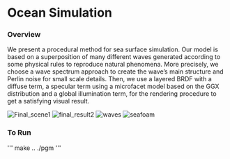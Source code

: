 # Ocean Simulation

### Overview

We present a procedural method for sea surface simulation. Our model is based on a superposition of many different waves generated according to some physical rules to reproduce natural phenomena. More precisely, we choose a wave spectrum approach to create the wave’s main structure and Perlin noise for small scale details. Then, we use a layered BRDF with a diffuse term, a specular term using a microfacet model based on the GGX distribution and a global illumination term, for the rendering procedure to get a satisfying visual result.

![Final_scene1](https://user-images.githubusercontent.com/76222299/161565694-ccf6f9e0-ff9a-4c18-acfa-d52ac4537d57.png)
![final_result2](https://user-images.githubusercontent.com/76222299/161565703-f0af7abd-0a5f-48f5-8f48-afc193e4f3d3.PNG)
![waves](https://user-images.githubusercontent.com/76222299/161565711-ad5755f8-d04f-46f7-a047-6c4eb31a09f2.PNG)
![seafoam](https://user-images.githubusercontent.com/76222299/161565705-878549f6-a357-4217-bc61-8eaf9119f391.PNG)

### To Run
'''
make ..
./pgm
'''

